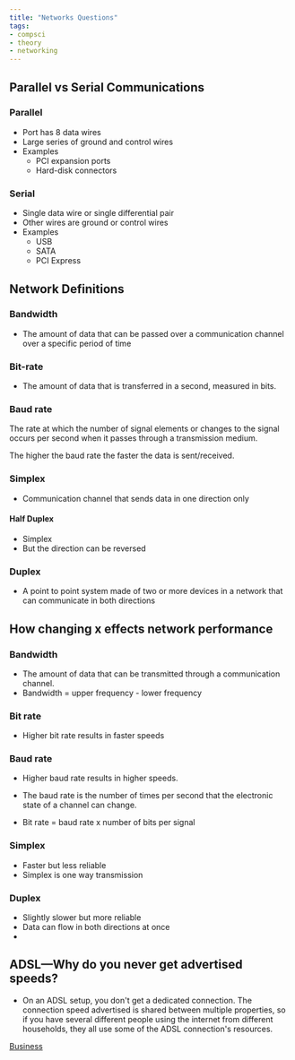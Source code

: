 ```yaml
---
title: "Networks Questions"
tags:
- compsci
- theory
- networking
---
```


## Parallel vs Serial Communications

### Parallel

- Port has 8 data wires
- Large series of ground and control wires
- Examples
	- PCI expansion ports
	- Hard-disk connectors

### Serial

- Single data wire or single differential pair
- Other wires are ground or control wires
- Examples
	- USB
	- SATA
	- PCI Express


## Network Definitions

### Bandwidth

- The amount of data that can be passed over a communication channel over a specific period of time

### Bit-rate

- The amount of data that is transferred in a second, measured in bits.

### Baud rate

The rate at which the number of signal elements or changes to the signal occurs per second when it passes through a transmission medium.

The higher the baud rate the faster the data is sent/received.


### Simplex

- Communication channel that sends data in one direction only 

#### Half Duplex

- Simplex
- But the direction can be reversed

### Duplex

- A point to point system made of two or more devices in a network that can communicate in both directions

## How changing x effects network performance

### Bandwidth

- The amount of data that can be transmitted through a communication channel.
- Bandwidth = upper frequency - lower frequency

### Bit rate

- Higher bit rate results in faster speeds

### Baud rate

- Higher baud rate results in higher speeds.
- The baud rate is the number of times per second that the electronic state of a channel can change.

- Bit rate = baud rate x number of bits per signal

### Simplex

- Faster but less reliable
- Simplex is one way transmission

### Duplex

- Slightly slower but more reliable
- Data can flow in both directions at once
- 

## ADSL—Why do you never get advertised speeds?

- On an ADSL setup, you don't get a dedicated connection. The connection speed advertised is shared between multiple properties, so if you have several different people using the internet from different households, they all use some of the ADSL connection's resources.




[Business](/Business)